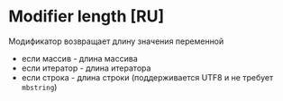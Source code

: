 Modifier length [RU]
====================

Модификатор возвращает длину значения переменной

* если массив - длина массива
* если итератор - длина итератора
* если строка - длина строки (поддерживается UTF8 и не требует `mbstring`)